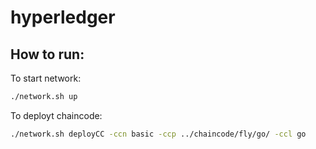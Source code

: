 # hyperledger

<!-- organizations/fabric-ca/econfly  
fabric-ca-server start -b admin:adminpw --cfg.affiliations.allowremove --cfg.identities.allowremove -->

## How to run:

To start network:
```bash
./network.sh up
```

To deployt chaincode:
```bash
./network.sh deployCC -ccn basic -ccp ../chaincode/fly/go/ -ccl go
```